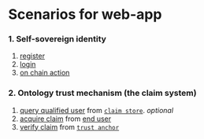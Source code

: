 # Scenarios for web-app

### 1. Self-sovereign identity

1. [register](./register.md)
2. [login](./login.md)
3. [on chain action](./action.md)

### 2. Ontology trust mechanism (the claim system)

1. [query qualified user](./query-user.md) from [`claim store`](../claim-store/matchup.md). *optional*
2. [acquire claim](./acquire-claim.md) from [end user](../ont-auth/provide-claim.md)
3. [verify claim](./verify-claim.md) from [`trust anchor`](../trust-anchor/verify.md)

